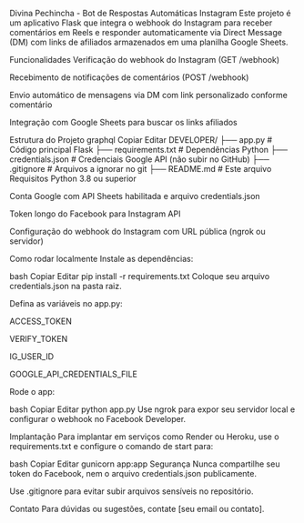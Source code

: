 Divina Pechincha - Bot de Respostas Automáticas Instagram
Este projeto é um aplicativo Flask que integra o webhook do Instagram para receber comentários em Reels e responder automaticamente via Direct Message (DM) com links de afiliados armazenados em uma planilha Google Sheets.

Funcionalidades
Verificação do webhook do Instagram (GET /webhook)

Recebimento de notificações de comentários (POST /webhook)

Envio automático de mensagens via DM com link personalizado conforme comentário

Integração com Google Sheets para buscar os links afiliados

Estrutura do Projeto
graphql
Copiar
Editar
DEVELOPER/
├── app.py                   # Código principal Flask
├── requirements.txt         # Dependências Python
├── credentials.json         # Credenciais Google API (não subir no GitHub)
├── .gitignore               # Arquivos a ignorar no git
├── README.md                # Este arquivo
Requisitos
Python 3.8 ou superior

Conta Google com API Sheets habilitada e arquivo credentials.json

Token longo do Facebook para Instagram API

Configuração do webhook do Instagram com URL pública (ngrok ou servidor)

Como rodar localmente
Instale as dependências:

bash
Copiar
Editar
pip install -r requirements.txt
Coloque seu arquivo credentials.json na pasta raiz.

Defina as variáveis no app.py:

ACCESS_TOKEN

VERIFY_TOKEN

IG_USER_ID

GOOGLE_API_CREDENTIALS_FILE

Rode o app:

bash
Copiar
Editar
python app.py
Use ngrok para expor seu servidor local e configurar o webhook no Facebook Developer.

Implantação
Para implantar em serviços como Render ou Heroku, use o requirements.txt e configure o comando de start para:

bash
Copiar
Editar
gunicorn app:app
Segurança
Nunca compartilhe seu token do Facebook, nem o arquivo credentials.json publicamente.

Use .gitignore para evitar subir arquivos sensíveis no repositório.

Contato
Para dúvidas ou sugestões, contate [seu email ou contato].